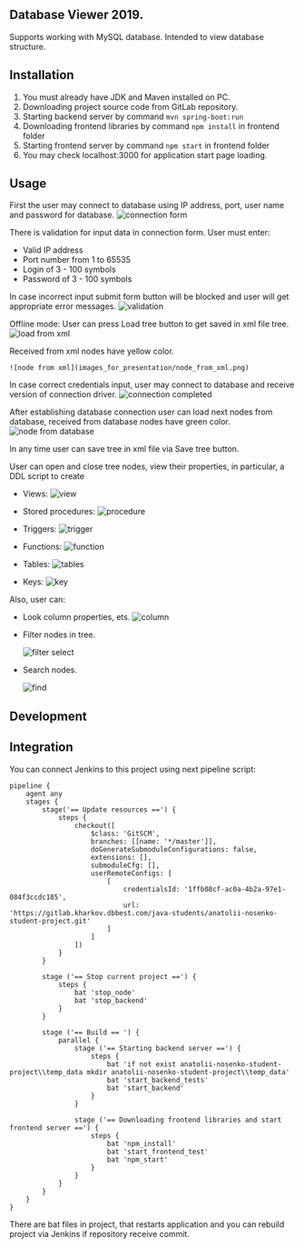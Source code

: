 ## Database Viewer 2019. 
Supports working with MySQL database. Intended to view database structure.

## Installation
1. You must already have JDK and Maven installed on PC.
1. Downloading project source code from GitLab repository.
1. Starting backend server by command
```mvn spring-boot:run```
1. Downloading frontend libraries by command
```npm install``` in frontend folder
1. Starting frontend server by command
```npm start``` in frontend folder
1. You may check localhost:3000 for application start page loading.

## Usage
First the user may connect to database using IP address, port, user name and password for database.
![connection form](images_for_presentation/connection_form.png)

There is validation for input data in connection form.
User must enter:
 - Valid IP address
 - Port number from 1 to 65535
 - Login of 3 - 100 symbols
 - Password of 3 - 100 symbols
 
In case incorrect input submit form button will be blocked and user will get appropriate error messages.
    ![validation](images_for_presentation/validation.png)

Offline mode: User can press Load tree button to get saved in xml file tree.
    ![load from xml](images_for_presentation/load_from_xml.png)

Received from xml nodes have yellow color.

    ![node from xml](images_for_presentation/node_from_xml.png)

In case correct credentials input, user may connect to database and receive version of connection driver. 
    ![connection completed](images_for_presentation/connection_completed.png)

After establishing database connection user can load next nodes from database,
received from database nodes have green color.
    ![node from database](images_for_presentation/node_from_database.png)

In any time user can save tree in xml file via Save tree button.

User can open and close tree nodes, view their properties, in particular, a DDL script to create
- Views:
![view](images_for_presentation/view.png)

- Stored procedures:
![procedure](images_for_presentation/procedure.png)

- Triggers:
![trigger](images_for_presentation/trigger.png)

- Functions:
![function](images_for_presentation/function.png)

- Tables:
![tables](images_for_presentation/table.png)

- Keys:
![key](images_for_presentation/key.png)

Also, user can:
- Look column properties, ets.
![column](images_for_presentation/column.png)

- Filter nodes in tree.

    ![filter select](images_for_presentation/filter_select.png)

- Search nodes.

    ![find](images_for_presentation/find.png)
    
## Development
    
## Integration

You can connect Jenkins to this project using next pipeline script:    

```
pipeline {
	agent any
	stages {
		stage('== Update resources ==') {
			steps {
				checkout([
				    $class: 'GitSCM',
				    branches: [[name: '*/master']], 
				    doGenerateSubmoduleConfigurations: false, 
				    extensions: [], 
				    submoduleCfg: [], 
				    userRemoteConfigs: [
				        [
		    	            credentialsId: '1ffb08cf-ac0a-4b2a-97e1-084f3ccdc185',
				            url: 'https://gitlab.kharkov.dbbest.com/java-students/anatolii-nosenko-student-project.git'
				        ]
				    ]
				])
			}
		}
		
		stage ('== Stop current project ==') {
			steps {
				bat 'stop_node'
				bat 'stop_backend'
			}			
		}
		
		stage ('== Build == ') {
			parallel {
				stage ('== Starting backend server ==') {
					steps {
					    bat 'if not exist anatolii-nosenko-student-project\\temp_data mkdir anatolii-nosenko-student-project\\temp_data'
					    bat 'start_backend_tests'
						bat 'start_backend'
					}
				}
	
				stage ('== Downloading frontend libraries and start frontend server ==') {
					steps {
						bat 'npm_install'
						bat 'start_frontend_test'
						bat 'npm_start'
					}
				}
			}
		}
	}
}
```

There are bat files in project, that restarts application and you can rebuild project via Jenkins 
if repository receive commit.
